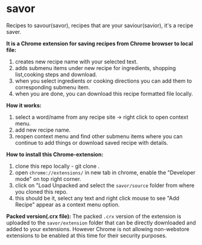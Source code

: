 # savor
Recipes to savour(savor), recipes that are your saviour(savior), it's a recipe saver.

**It is a Chrome extension for saving recipes from Chrome browser to local file:**
1. creates new recipe name with your selected text.
2. adds submenu items under new recipe for ingredients, shopping list,cooking steps and download.
3. when you select ingredients or cooking directions you can add them to corresponding submenu item.
4. when you are done, you can download this recipe formatted file locally.

**How it works:**
1. select a word/name from any recipe site -> right click to open context menu.
2. add new recipe name.
3. reopen context menu and find other submenu items where you can continue to add things or download saved recipe with details.

**How to install this Chrome-extension:**
1. clone this repo locally - git clone <this repo git url>.
2. open `chrome://extensions/` in new tab in chrome, enable the "Developer mode" on top right corner.
3. click on "Load Unpacked and select the `savor/source` folder from where you cloned this repo.
4. this should be it, select any text and right click mouse to see "Add Recipe" appear as a context menu option.


**Packed version(.crx file):**
The packed `.crx` version of the extension is uploaded to the `savor/extension` folder that can be directly downloaded and added to your extensions. However Chrome is not allowing non-webstore extensions to be enabled at this time for their security purposes.

